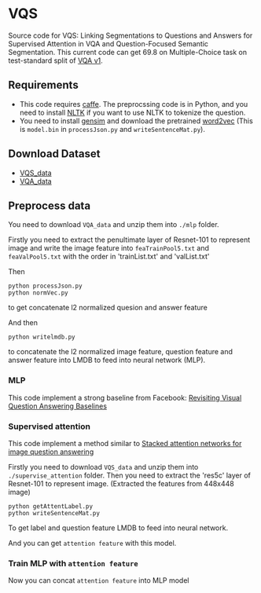 # VQS

Source code for VQS: Linking Segmentations to Questions and Answers for Supervised Attention in VQA and Question-Focused Semantic Segmentation. This current code can get 69.8 on Multiple-Choice task on test-standard split of [VQA v1](http://www.visualqa.org/vqa_v1_challenge.html). 

## Requirements

* This code requires [caffe](http://caffe.berkeleyvision.org/). The preprocssing code is in Python, and you need to install [NLTK](http://www.nltk.org/) if you want to use NLTK to tokenize the question.
* You need to install [gensim](https://radimrehurek.com/gensim/install.html) and download the pretrained [word2vec](https://code.google.com/archive/p/word2vec) (This is `model.bin` in `processJson.py` and `writeSentenceMat.py`).

## Download Dataset

* [VQS_data](https://www.dropbox.com/sh/i9cucdn8ronfytl/AAA8asyE4j91knyinYygJPapa?dl=0)
* [VQA_data](http://www.visualqa.org/vqa_v1_download.html)

## Preprocess data

You need to download `VQA_data` and unzip them into `./mlp` folder.

Firstly you need to extract the penultimate layer of Resnet-101 to represent image and write the image feature into `feaTrainPool5.txt` and `feaValPool5.txt` with the order in 'trainList.txt' and 'valList.txt'

Then
```
python processJson.py
python normVec.py
```
to get concatenate l2 normalized quesion and answer feature

And then

```
python writelmdb.py
```
to concatenate the l2 normalized image feature, question feature and answer feature into LMDB to feed into neural network (MLP).

### MLP

This code implement a strong baseline from Facebook: [Revisiting Visual Question Answering Baselines](https://arxiv.org/pdf/1606.08390.pdf)

### Supervised attention

This code implement a method similar to [Stacked attention networks for image question answering](https://arxiv.org/abs/1511.02274)

Firstly you need to download `VQS_data` and unzip them into `./supervise_attention` folder.
Then you need to extract the 'res5c' layer of Resnet-101 to represent image. (Extracted the features from 448x448 image)

```
python getAttentLabel.py
python writeSentenceMat.py
```
To get label and question feature LMDB to feed into neural network.

And you can get `attention feature` with this model.

### Train MLP with `attention feature`

Now you can concat `attention feature` into MLP model

